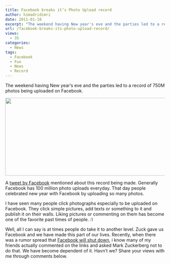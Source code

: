 ```yaml
---
title: Facebook breaks it’s Photo Upload record
author: himadridimri
date: 2011-01-10
excerpt: "The weekend having New year's eve and the parties led to a record of 750M photos being uploaded on Facebook."
url: /facebook-breaks-its-photo-upload-record/
views:
  - 35
categories:
  - News
tags:
  - Facebook
  - Fun
  - News
  - Record
---
```

The weekend having New year&#8217;s eve and the parties led to a record of 750M photos being uploaded on Facebook.

<a href="http://fbknol.com/facebook-breaks-its-photo-upload-record/facebook-photos/" onclick="_gaq.push(['_trackEvent', 'outbound-article', 'http://fbknol.com/facebook-breaks-its-photo-upload-record/facebook-photos/', '']);" rel="attachment wp-att-5112"><img class="alignnone size-full wp-image-5112" src="http://cdn.devilsworkshop.org/files/2011/01/Facebook-Photos.png" alt="" width="519" height="246" /></a>

A <a href="http://twitter.com/#!/facebook/status/22372857292005376" onclick="_gaq.push(['_trackEvent', 'outbound-article', 'http://twitter.com/#!/facebook/status/22372857292005376', 'tweet by Facebook']);" >tweet by Facebook</a> mentioned about this record being made. Generally Facebook has 100 million photo uploads everyday. That day people celebrated new year with Facebook by uploading so many photos.

I have seen many people click photographs especially to be uploaded on Facebook. They click simple pictures, add texts or something to it and publish it on their walls. Liking pictures or commenting on them has become one of the favorite past times of people. <img src="http://devilsworkshop.org/wp-includes/images/smilies/simple-smile.png" alt=":)" class="wp-smiley" style="height: 1em; max-height: 1em;" />

Well, all I can say is at times people do take it to another level. Zuck gave us Facebook and we have made this part of our lives. Recently, when there was a rumor spread that <a href="http://fbknol.com/facebook-closing-down-on-march-15-real-or-hoax/" onclick="_gaq.push(['_trackEvent', 'outbound-article', 'http://fbknol.com/facebook-closing-down-on-march-15-real-or-hoax/', 'Facebook will shut down']);" >Facebook will shut down</a>, i know many of my friends actually commented on the links and asked Mark Zuckerberg not to do that. We have become dependent of it. Havn&#8217;t we? Share your views with me through comments below.

